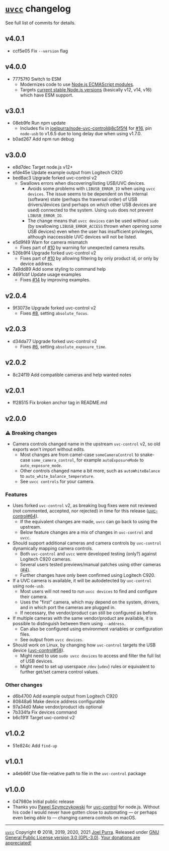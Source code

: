 # [`uvcc`](https://joelpurra.com/projects/uvcc/) changelog

See full list of commits for details.

## v4.0.1

- ccf5e05 Fix `--version` flag

## v4.0.0

- 77757f0 Switch to ESM
  - Modernizes code to use [Node.js ECMAScript modules](https://nodejs.org/api/esm.html).
  - Targets [current stable Node.js versions](https://github.com/nodejs/Release) (basically v12, v14, v16) which have ESM support.

## v3.0.1

- 08eb9fe Run npm update
  - Includes fix in [joelpurra/node-uvc-control@8c5f5f4](https://github.com/joelpurra/node-uvc-control/commit/8c5f5f41389bb6a8b4b243115ab92892d633cb55) for [#16](https://github.com/joelpurra/uvcc/issues/16), pin `node-usb` to v1.6.5 due to long delay due when using v1.7.0.
- b0ad267 Add npm run debug

## v3.0.0

- e8d7dec Target node.js v12+
- efde45e Update example output from Logitech C920
- bed8ac3 Upgrade forked uvc-control v2
  - Swallows errors when discovering/listing USB/UVC devices.
    - Avoids some problems with `LIBUSB_ERROR_IO` when using `uvcc devices`. The issue seems to be dependent on the internal (software) state (perhaps the traversal order) of USB drivers/devices (and perhaps on _which_ other USB devices are used) connected to the system. Using `sudo` does not prevent `LIBUSB_ERROR_IO`.
    - The change means that `uvcc devices` can be used without `sudo` (by swallowing `LIBUSB_ERROR_ACCESS` thrown when opening some USB devices) even when the user has insufficient privileges, although inaccessible UVC devices will not be listed.
- e5d9f49 Warn for camera mismatch
  - Fixes part of [#10](https://github.com/joelpurra/uvcc/issues/10) by warning for unexpected camera results.
- 526b9f4 Upgrade forked uvc-control v2
  - Fixes part of [#10](https://github.com/joelpurra/uvcc/issues/10) by allowing filtering by only product id, or only by device address.
- 7a9dd89 Add some styling to command help
- 4691cbf Update usage examples
  - Fixes [#14](https://github.com/joelpurra/uvcc/issues/14) by improving examples.

## v2.0.4

- 9f3073e Upgrade forked uvc-control v2
  - Fixes [#8](https://github.com/joelpurra/uvcc/issues/8), setting `absolute_focus`.

## v2.0.3

- d34da77 Upgrade forked uvc-control v2
  - Fixes [#6](https://github.com/joelpurra/uvcc/issues/6), setting `absolute_exposure_time`.

## v2.0.2

- 8c24f19 Add compatible cameras and help wanted notes

## v2.0.1

- ff28515 Fix broken anchor tag in README.md

## v2.0.0

### ⚠ Breaking changes

- Camera controls changed name in the upstream `uvc-control` v2, so old exports won't import without edits.
  - Most changes are from camel-case `someCameraControl` to snake-case `some_camera_control`, for example `autoExposureMode` to `auto_exposure_mode`.
  - Other controls changed name a bit more, such as `autoWhiteBalance` to `auto_white_balance_temperature`.
  - See `uvcc controls` for your camera.

### Features

- Uses forked `uvc-control` v2, as breaking bug fixes were not reviewed (not commented, accepted, nor rejected) in time for this release ([uvc-control#64](https://github.com/makenai/node-uvc-control/pull/64)).
  - If the equivalent changes are made, `uvcc` can go back to using the upstream.
  - Below feature changes are a mix of changes in `uvc-control` and `uvcc`.
- Should support additional cameras and camera controls by `uvc-control` dynamically mapping camera controls.
  - Both `uvc-control` and `uvcc` were developed testing (only?) against Logitech C920 cameras.
  - Several users tested previews/manual patches using other cameras ([#4](https://github.com/joelpurra/uvcc/issues/4)).
  - Further changes have only been confirmed using Logitech C920.
- If a UVC camera is available, it will be autodetected by `uvc-control` using `node-usb`.
  - Most users will not need to run `uvcc devices` to find and configure their camera.
  - Uses the "first" camera, which may depend on the system, drivers, and in which port the cameras are plugged in.
  - If necessary, the vendor/product can still be configured as before.
- If multiple cameras with the same vendor/product are available, it is possible to distinguish between them using `--address`.
  - Can also be configured using environment variables or configuration files.
  - See output from `uvcc devices`.
- Should work on Linux, by changing how `uvc-control` targets the USB device ([uvc-control#58](https://github.com/makenai/node-uvc-control/issues/58)).
  - Might need to use `sudo uvcc devices` to access and filter the full list of USB devices.
  - Might need to set up userspace `/dev` (`udev`) rules or equivalent to further get/set camera control values.

### Other changes

- d6b4700 Add example output from Logitech C920
- 80848a6 Make device address configurable
- 97a34d0 Make vendor/product ids optional
- 7b334fa Fix devices command
- b6c191f Target uvc-control v2

## v1.0.2

- 51e824c Add `find-up`

## v1.0.1

- a4eb66f Use file-relative path to file in the `uvc-control` package

## v1.0.0

- 047980e Initial public release
- Thanks you [Pawel Szymczykowski](http://twitter.com/makenai) for [uvc-control](https://github.com/makenai/node-uvc-control) for node.js. Without his code I would never have gotten close to automating — or perhaps even being _able_ to — changing camera controls on macOS.

---

[`uvcc`](https://joelpurra.com/projects/uvcc/) Copyright &copy; 2018, 2019, 2020, 2021 [Joel Purra](https://joelpurra.com/). Released under [GNU General Public License version 3.0 (GPL-3.0)](https://www.gnu.org/licenses/gpl.html). [Your donations are appreciated!](https://joelpurra.com/donate/)
